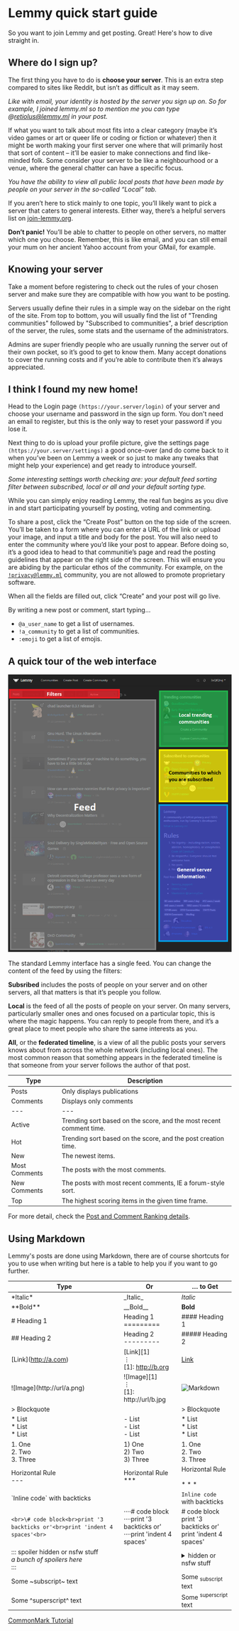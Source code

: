 # Lemmy quick start guide

So you want to join Lemmy and get posting. Great! Here's how to dive straight in.

## Where do I sign up?

The first thing you have to do is **choose your server**. This is an extra step compared to sites like Reddit, but isn’t as difficult as it may seem.

*Like with email, your identity is hosted by the server you sign up on. So for example, I joined lemmy.ml so to mention me you can type @retiolus@lemmy.ml in your post.*

If what you want to talk about most fits into a clear category (maybe it’s video games or art or queer life or coding or fiction or whatever) then it might be worth making your first server one where that will primarily host that sort of content – it’ll be easier to make connections and find like-minded folk. Some consider your server to be like a neighbourhood or a venue, where the general chatter can have a specific focus.

*You have the ability to view all public local posts that have been made by people on your server in the so-called “Local” tab.*

If you aren’t here to stick mainly to one topic, you’ll likely want to pick a server that caters to general interests. Either way, there’s a helpful servers list on [join-lemmy.org](https://join-lemmy.org/instances).

**Don’t panic!** You’ll be able to chatter to people on other servers, no matter which one you choose. Remember, this is like email, and you can still email your mum on her ancient Yahoo account from your GMail, for example.

## Knowing your server

Take a moment before registering to check out the rules of your chosen server and make sure they are compatible with how you want to be posting.

Servers usually define their rules in a simple way on the sidebar on the right of the site. From top to bottom, you will usually find the list of "Trending communities" followed by "Subscribed to communities", a brief description of the server, the rules, some stats and the username of the administrators.

Admins are super friendly people who are usually running the server out of their own pocket, so it’s good to get to know them. Many accept donations to cover the running costs and if you’re able to contribute then it’s always appreciated.

## I think I found my new home!

Head to the Login page `(https://your.server/login)` of your server and choose your username and password in the sign up form. You don't need an email to register, but this is the only way to reset your password if you lose it.

Next thing to do is upload your profile picture, give the settings page `(https://your.server/settings)` a good once-over (and do come back to it when you’ve been on Lemmy a week or so just to make any tweaks that might help your experience) and get ready to introduce yourself.

*Some interesting settings worth checking are: your default feed sorting filter between subscribed, local or all and your default sorting type.*

While you can simply enjoy reading Lemmy, the real fun begins as you dive in and start participating yourself by posting, voting and commenting.

To share a post, click the “Create Post” button on the top side of the screen. You’ll be taken to a form where you can enter a URL of the link or upload your image, and input a title and body for the post. You will also need to enter the community where you’d like your post to appear. Before doing so, it’s a good idea to head to that communitie’s page and read the posting guidelines that appear on the right side of the screen. This will ensure you are abiding by the particular ethos of the community. For example, on the [`!privacy@lemmy.ml`](https://lemmy.ml/c/privacy) community, you are not allowed to promote proprietary software.

When all the fields are filled out, click “Create” and your post will go live.

By writing a new post or comment, start typing...

- `@a_user_name` to get a list of usernames.
- `!a_community` to get a list of communities.
- `:emoji` to get a list of emojis.

## A quick tour of the web interface

![interface.png](interface.png)

The standard Lemmy interface has a single feed. You can change the content of the feed by using the filters:

**Subsribed** includes the posts of people on your server and on other servers, all that matters is that it’s people you follow.

**Local** is the feed of all the posts of people on your server. On many servers, particularly smaller ones and ones focused on a particular topic, this is where the magic happens. You can reply to people from there, and it’s a great place to meet people who share the same interests as you.

**All**, or the **federated timeline**, is a view of all the public posts your servers knows about from across the whole network (including local ones). The most common reason that something appears in the federated timeline is that someone from your server follows the author of that post.

| Type | Description |
| --- | --- |
| Posts | Only displays publications |
| Comments | Displays only comments |
| \-\-\- | \-\-\- |
| Active | Trending sort based on the score, and the most recent comment time. |
| Hot | Trending sort based on the score, and the post creation time. |
| New | The newest items. |
| Most Comments | The posts with the most comments. |
| New Comments | The posts with most recent comments, IE a forum-style sort. |
| Top | The highest scoring items in the given time frame. |

For more detail, check the [Post and Comment Ranking details](https://join-lemmy.org/docs/en/about/ranking.html).

## Using Markdown

Lemmy's posts are done using Markdown, there are of course shortcuts for you to use when writing but here is a table to help you if you want to go further.

| Type | Or  | … to Get |
| --- | --- | --- |
| \*Italic\* | \_Italic\_ | *Italic* |
| \*\*Bold\*\* | \_\_Bold\_\_ | **Bold** |
| \# Heading 1 | Heading 1<br>========= | #### Heading 1 |
| \## Heading 2 | Heading 2<br>\-\-\-\-\-\-\-\-\- | ##### Heading 2 |
| \[Link\](http://a.com) | \[Link\]\[1\]<br>⋮<br>\[1\]: http://b.org | [Link](https://commonmark.org/) |
| !\[Image\](http://url/a.png) | !\[Image\]\[1\]<br>⋮<br>\[1\]: http://url/b.jpg | ![Markdown](https://commonmark.org/help/images/favicon.png) |
| \> Blockquote |     | > Blockquote |
| \* List<br>\* List<br>\* List | \- List<br>\- List<br>\- List | \* List<br>\* List<br>\* List |
| 1\. One<br>2\. Two<br>3\. Three | 1) One<br>2) Two<br>3) Three | 1\. One<br>2\. Two<br>3\. Three |
| Horizontal Rule<br>\-\-\- | Horizontal Rule<br>\*\*\* | Horizontal Rule<br><br>* * * |
| \`Inline code\` with backticks |     | `Inline code` with backticks |
| ```<br>\# code block<br>print '3 backticks or'<br>print 'indent 4 spaces'<br>``` | ····# code block<br>····print '3 backticks or'<br>····print 'indent 4 spaces' | \# code block<br>print '3 backticks or'<br>print 'indent 4 spaces' |
| ::: spoiler hidden or nsfw stuff<br>*a bunch of spoilers here*<br>::: |     | <details><summary>hidden or nsfw stuff</summary><br><br>*a bunch of spoilers here*<br><br></details> |
| Some ~subscript~ text |     | Some <sub>subscript</sub> text |
| Some ^superscript^ text |     | Some <sup>superscript</sup> text |

[CommonMark Tutorial](https://commonmark.org/help/tutorial/)
